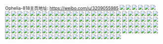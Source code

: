Ophelia-818主页地址: https://weibo.com/u/3209055985 
![](https://wx4.sinaimg.cn/mw2000/bf464ef1ly1h9cky79s69j20tu0tuag5.jpg) 
![](https://wx4.sinaimg.cn/mw2000/bf464ef1ly1h9af98mcrzj20n01920vj.jpg) 
![](https://wx4.sinaimg.cn/mw2000/bf464ef1ly1h999chr08ij20u00u0q8w.jpg) 
![](https://wx4.sinaimg.cn/mw2000/bf464ef1ly1h8zxktnppoj20u014047i.jpg) 
![](https://wx4.sinaimg.cn/mw2000/bf464ef1ly1h8zxktg559j20u0140n4n.jpg) 
![](https://wx4.sinaimg.cn/mw2000/bf464ef1ly1h8zxktzmzpj20u01400zj.jpg) 
![](https://wx4.sinaimg.cn/mw2000/bf464ef1ly1h8ynwz2himj20u00u0n3k.jpg) 
![](https://wx4.sinaimg.cn/mw2000/bf464ef1ly1h8xz3v3fq6j21400u07fa.jpg) 
![](https://wx4.sinaimg.cn/mw2000/bf464ef1ly1h8xz3q3wp2j20u0140k54.jpg) 
![](https://wx4.sinaimg.cn/mw2000/bf464ef1ly1h8pb5vnkl0j20u014042q.jpg) 
![](https://wx4.sinaimg.cn/mw2000/bf464ef1ly1h8aqtzai94j20u00u0jzg.jpg) 
![](https://wx4.sinaimg.cn/mw2000/bf464ef1ly1h871npq6k7j20u0140n55.jpg) 
![](https://wx4.sinaimg.cn/mw2000/bf464ef1ly1h871noz24ej20u01407bs.jpg) 
![](https://wx4.sinaimg.cn/mw2000/bf464ef1ly1h7z5iawqjfj20u00u0gu6.jpg) 
![](https://wx4.sinaimg.cn/mw2000/bf464ef1ly1h7z5ibokwij20u00u0gut.jpg) 
![](https://wx4.sinaimg.cn/mw2000/bf464ef1ly1h7z5ic5g01j20u00u047c.jpg) 
![](https://wx4.sinaimg.cn/mw2000/bf464ef1ly1h7vmz1e8nbj20u014043u.jpg) 
![](https://wx4.sinaimg.cn/mw2000/bf464ef1ly1h6wt6esf2uj21hc0u0wo8.jpg) 
![](https://wx4.sinaimg.cn/mw2000/bf464ef1ly1h6wt6f9bs3j21hc0u0tck.jpg) 
![](https://wx4.sinaimg.cn/mw2000/bf464ef1ly1h6wt6e25tyj21hc0u0gpw.jpg) 
![](https://wx4.sinaimg.cn/mw2000/bf464ef1ly1h6wt6fozq8j21hc0u0mzj.jpg) 
![](https://wx4.sinaimg.cn/mw2000/bf464ef1ly1h6wt6g7cnxj21hc0u045k.jpg) 
![](https://wx4.sinaimg.cn/mw2000/bf464ef1ly1h6wt6gp7spj21hc0u0jur.jpg) 
![](https://wx4.sinaimg.cn/mw2000/bf464ef1ly1h62j9qicn1j20y20txdpc.jpg) 
![](https://wx4.sinaimg.cn/mw2000/bf464ef1ly1h60ookojjqj20tz174467.jpg) 
![](https://wx4.sinaimg.cn/mw2000/bf464ef1ly1h60oo5r0npj20u00u0di7.jpg) 
![](https://wx4.sinaimg.cn/mw2000/bf464ef1gy1h541299ngzj22c0340qv6.jpg) 
![](https://wx4.sinaimg.cn/mw2000/bf464ef1gy1h54125vc2oj20lz0f0q6y.jpg) 
![](https://wx4.sinaimg.cn/mw2000/bf464ef1gy1h5412n7kltj20mi0u0dqw.jpg) 
![](https://wx4.sinaimg.cn/mw2000/bf464ef1ly1h1of3d0wm2j20u0148wlc.jpg) 
![](https://wx4.sinaimg.cn/mw2000/bf464ef1gy1gygyg7x1yzj22c0340kjn.jpg) 
![](https://wx4.sinaimg.cn/mw2000/bf464ef1gy1gygygcuxafj22c0340x6q.jpg) 
![](https://wx4.sinaimg.cn/mw2000/bf464ef1ly1gxr2db9erej22c02c01ky.jpg) 
![](https://wx4.sinaimg.cn/mw2000/bf464ef1ly1gxr2dfpq8mj21sc2dse82.jpg) 
![](https://wx4.sinaimg.cn/mw2000/bf464ef1ly1gxk23yvwxoj20u00u00w0.jpg) 
![](https://wx4.sinaimg.cn/mw2000/bf464ef1ly1gxk2426oc7j20u00u077x.jpg) 
![](https://wx4.sinaimg.cn/mw2000/bf464ef1ly1gxk242zk62j20u00u0ajy.jpg) 
![](https://wx4.sinaimg.cn/mw2000/bf464ef1ly1gxk23zl4tmj20u01407fi.jpg) 
![](https://wx4.sinaimg.cn/mw2000/bf464ef1ly1gxk240riucj20u0140jw1.jpg) 
![](https://wx4.sinaimg.cn/mw2000/bf464ef1ly1gxk241r1okj20u014gaeu.jpg) 
![](https://wx4.sinaimg.cn/mw2000/bf464ef1ly1gxk243qwsoj20u00u046f.jpg) 
![](https://wx4.sinaimg.cn/mw2000/bf464ef1ly1gxk244di6yj20u00u0n5o.jpg) 
![](https://wx4.sinaimg.cn/mw2000/bf464ef1ly1gxk2450deej20u00u0n7g.jpg) 
![](https://wx4.sinaimg.cn/mw2000/bf464ef1ly1gxk246vd77j20u00u0won.jpg) 
![](https://wx4.sinaimg.cn/mw2000/bf464ef1ly1gxk247g4kxj20u00u0qbn.jpg) 
![](https://wx4.sinaimg.cn/mw2000/bf464ef1ly1gwkreknobej21hb0u0amb.jpg) 
![](https://wx4.sinaimg.cn/mw2000/bf464ef1ly1gwkremce5qj21hb0u0drp.jpg) 
![](https://wx4.sinaimg.cn/mw2000/bf464ef1ly1gwkreo4yf5j21hb0u0drx.jpg) 
![](https://wx4.sinaimg.cn/mw2000/bf464ef1ly1gwkrepz079j21hb0u0drg.jpg) 
![](https://wx4.sinaimg.cn/mw2000/bf464ef1ly1gwkres2bcsj21hb0u0gy2.jpg) 
![](https://wx4.sinaimg.cn/mw2000/bf464ef1ly1gwkreygys0j21hc0u0tlv.jpg) 
![](https://wx4.sinaimg.cn/mw2000/bf464ef1ly1gwkrej645uj20u01407cr.jpg) 
![](https://wx4.sinaimg.cn/mw2000/bf464ef1ly1gwkretari5j20u0140k0l.jpg) 
![](https://wx4.sinaimg.cn/mw2000/bf464ef1ly1gwkreup4tmj21400u0k19.jpg) 
![](https://wx4.sinaimg.cn/mw2000/bf464ef1ly1gwkrevjadkj20u00u07aa.jpg) 
![](https://wx4.sinaimg.cn/mw2000/bf464ef1ly1gwkrewwfigj20u00u0tcq.jpg) 
![](https://wx4.sinaimg.cn/mw2000/bf464ef1ly1gwkrew89y5j20u00u0n3d.jpg) 
![](https://wx4.sinaimg.cn/mw2000/003vaS3vly1guon9w546jj61400u045b02.jpg) 
![](https://wx4.sinaimg.cn/mw2000/003vaS3vly1guon9uj3bqj60u014045y02.jpg) 
![](https://wx4.sinaimg.cn/mw2000/003vaS3vly1guon9v4bu1j60u0140ah102.jpg) 
![](https://wx4.sinaimg.cn/mw2000/003vaS3vly1guon9x3pw5j60u0140n7i02.jpg) 
![](https://wx4.sinaimg.cn/mw2000/003vaS3vly1guon9yssc5j60u014047k02.jpg) 
![](https://wx4.sinaimg.cn/mw2000/003vaS3vly1guon9xpq88j60u0140qba02.jpg) 
![](https://wx4.sinaimg.cn/mw2000/003vaS3vly1guon9y8mokj60u0140wn602.jpg) 
![](https://wx4.sinaimg.cn/mw2000/bf464ef1ly1gsr6ph6tp8j22yo280b2d.jpg) 
![](https://wx4.sinaimg.cn/mw2000/bf464ef1ly1gsr6pz8aywj22yo2804qt.jpg) 
![](https://wx4.sinaimg.cn/mw2000/bf464ef1ly1gsr6q92wcpj22802you10.jpg) 
![](https://wx4.sinaimg.cn/mw2000/bf464ef1ly1gsr6qbpb0rj22802yox6q.jpg) 
![](https://wx4.sinaimg.cn/mw2000/bf464ef1ly1gsr6qks5iaj22802yohdw.jpg) 
![](https://wx4.sinaimg.cn/mw2000/bf464ef1ly1gsr6qtrwoaj22yo280npg.jpg) 
![](https://wx4.sinaimg.cn/mw2000/bf464ef1ly1gsr6r6y9m7j22802yo7wl.jpg) 
![](https://wx4.sinaimg.cn/mw2000/bf464ef1ly1gsr6r7spv2j21ep0sjqf8.jpg) 
![](https://wx4.sinaimg.cn/mw2000/bf464ef1ly1gsr6r9s87tj22c0340x6q.jpg) 
![](https://wx4.sinaimg.cn/mw2000/bf464ef1ly1gs7bb2wixuj20u0140tgc.jpg) 
![](https://wx4.sinaimg.cn/mw2000/bf464ef1ly1gqjxhhn4zbj227b2l6x6p.jpg) 
![](https://wx4.sinaimg.cn/mw2000/bf464ef1ly1gqa2c97w9bj20u0140taf.jpg) 
![](https://wx4.sinaimg.cn/mw2000/bf464ef1ly1gibxca1sdvj22c0340kjl.jpg) 
![](https://wx4.sinaimg.cn/mw2000/bf464ef1ly1gibxc8xu1lj22c03401kz.jpg) 
![](https://wx4.sinaimg.cn/mw2000/bf464ef1ly1gg532yr81mj215o1qinpd.jpg) 
![](https://wx4.sinaimg.cn/mw2000/bf464ef1ly1gg532z8a9yj215o1qikjl.jpg) 
![](https://wx4.sinaimg.cn/mw2000/bf464ef1ly1gg532ww2vbj21kw16ohdt.jpg) 
![](https://wx4.sinaimg.cn/mw2000/bf464ef1ly1gg532xg4mdj21kw16okjl.jpg) 
![](https://wx4.sinaimg.cn/mw2000/bf464ef1ly1gg532y503uj21kw16o4qp.jpg) 
![](https://wx4.sinaimg.cn/mw2000/bf464ef1ly1gg5332j1ioj21kw16o4qq.jpg) 
![](https://wx4.sinaimg.cn/mw2000/bf464ef1ly1gg5331kohfj22c0340u11.jpg) 
![](https://wx4.sinaimg.cn/mw2000/bf464ef1ly1gg5338xodqj216o1kwu0x.jpg) 
![](https://wx4.sinaimg.cn/mw2000/bf464ef1ly1gg533ai8u0j22o03k0b2f.jpg) 
![](https://wx4.sinaimg.cn/mw2000/bf464ef1ly1gg5333dxpqj21mc1mcx6p.jpg) 
![](https://wx4.sinaimg.cn/mw2000/bf464ef1ly1gg53348z0xj21mc1mcx6p.jpg) 
![](https://wx4.sinaimg.cn/mw2000/bf464ef1ly1gg5336ztshj21mc1mc1kx.jpg) 
![](https://wx4.sinaimg.cn/mw2000/bf464ef1ly1gg5337lk2jj21mc1mcu0m.jpg) 
![](https://wx4.sinaimg.cn/mw2000/bf464ef1ly1gg5334u132j21mc1mc4qp.jpg) 
![](https://wx4.sinaimg.cn/mw2000/bf464ef1ly1gg5335c4zaj21mc1mcb29.jpg) 
![](https://wx4.sinaimg.cn/mw2000/bf464ef1ly1gg5335slymj21gi1giash.jpg) 
![](https://wx4.sinaimg.cn/mw2000/bf464ef1ly1gg5336cm0nj21mc1mcu0x.jpg) 
![](https://wx4.sinaimg.cn/mw2000/bf464ef1ly1gcsmhgjcpdj21c01bze81.jpg) 
![](https://wx4.sinaimg.cn/mw2000/bf464ef1ly1gcsmhbn7m2j21931a54qp.jpg) 
![](https://wx4.sinaimg.cn/mw2000/bf464ef1ly1gcsmhdmam9j21bz1c07wh.jpg) 
![](https://wx4.sinaimg.cn/mw2000/bf464ef1ly1gcsmhl89o1j20u00u0kfg.jpg) 
![](https://wx4.sinaimg.cn/mw2000/bf464ef1ly1gcsmhj915yj213c1o0qv5.jpg) 
![](https://wx4.sinaimg.cn/mw2000/bf464ef1ly1gcsmhnrz53j20xs1fthdt.jpg) 
![](https://wx4.sinaimg.cn/mw2000/bf464ef1ly1gacaz8sd6pj21bz1c07mt.jpg) 
![](https://wx4.sinaimg.cn/mw2000/bf464ef1ly1gacaz9jy4uj21c01bzh8r.jpg) 
![](https://wx4.sinaimg.cn/mw2000/bf464ef1ly1gacaza35ohj21c01bz7pm.jpg) 
![](https://wx4.sinaimg.cn/mw2000/bf464ef1ly1gacazarbykj21bz1c04qp.jpg) 
![](https://wx4.sinaimg.cn/mw2000/bf464ef1ly1gacazc72cnj21o0190x6q.jpg) 
![](https://wx4.sinaimg.cn/mw2000/bf464ef1ly1gacazcn2vnj20u0140q6h.jpg) 
![](https://wx4.sinaimg.cn/mw2000/bf464ef1ly1gacazdr1f6j21400u0diw.jpg) 
![](https://wx4.sinaimg.cn/mw2000/bf464ef1ly1gacazemteuj21400u0di3.jpg) 
![](https://wx4.sinaimg.cn/mw2000/bf464ef1ly1gacazexe72j21400u0gq0.jpg) 
![](https://wx4.sinaimg.cn/mw2000/bf464ef1ly1ga3cmgbtyhj20u00u0tnp.jpg) 
![](https://wx4.sinaimg.cn/mw2000/bf464ef1ly1ga3cmhdkc1j20u00u07j0.jpg) 
![](https://wx4.sinaimg.cn/mw2000/bf464ef1ly1ga3cmlbkavj20u00u018r.jpg) 
![](https://wx4.sinaimg.cn/mw2000/bf464ef1ly1ga3cmii1c9j20u00u01bo.jpg) 
![](https://wx4.sinaimg.cn/mw2000/bf464ef1ly1ga3cmjf8a0j20u00u0h0f.jpg) 
![](https://wx4.sinaimg.cn/mw2000/bf464ef1ly1ga3cmkdmn4j20u00u0ncy.jpg) 
![](https://wx4.sinaimg.cn/mw2000/bf464ef1ly1g9tzbt2gkaj20u00u0tck.jpg) 
![](https://wx4.sinaimg.cn/mw2000/bf464ef1ly1g9tzbsjij9j20u00u0gpv.jpg) 
![](https://wx4.sinaimg.cn/mw2000/bf464ef1ly1g9tzbq8uwhj20u00u0wgp.jpg) 
![](https://wx4.sinaimg.cn/mw2000/bf464ef1ly1g9tzbqmbuij21hc0ty0v8.jpg) 
![](https://wx4.sinaimg.cn/mw2000/bf464ef1ly1g9tzbqyaqij20u0140762.jpg) 
![](https://wx4.sinaimg.cn/mw2000/bf464ef1ly1g9tzbrgs1ej21400u0wkw.jpg) 
![](https://wx4.sinaimg.cn/mw2000/bf464ef1ly1g9tzbs3s06j21400u0agx.jpg) 
![](https://wx4.sinaimg.cn/mw2000/bf464ef1ly1g9tzbthavsj20u00u0mzl.jpg) 
![](https://wx4.sinaimg.cn/mw2000/bf464ef1ly1g9tzbu0ktrj21hc0u0tgc.jpg) 
